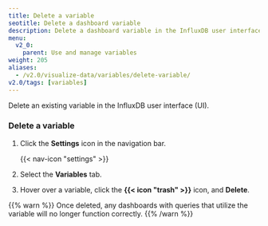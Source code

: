 ```yaml
---
title: Delete a variable
seotitle: Delete a dashboard variable
description: Delete a dashboard variable in the InfluxDB user interface.
menu:
  v2_0:
    parent: Use and manage variables
weight: 205
aliases:
  - /v2.0/visualize-data/variables/delete-variable/
v2.0/tags: [variables]
---
```


Delete an existing variable in the InfluxDB user interface (UI).

### Delete a variable

1. Click the **Settings** icon in the navigation bar.

    {{< nav-icon "settings" >}}

2. Select the **Variables** tab.
3. Hover over a variable, click the **{{< icon "trash" >}}** icon, and **Delete**.

{{% warn %}}
Once deleted, any dashboards with queries that utilize the variable will no
longer function correctly.
{{% /warn %}}
